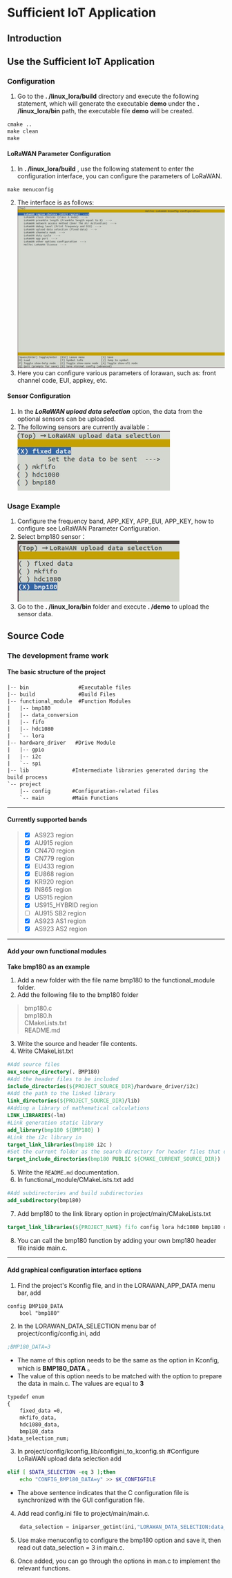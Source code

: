 # Sufficient IoT Application



## Introduction


## Use the Sufficient IoT Application

### Configuration
1. Go to the **. /linux_lora/build** directory and execute the following statement, which will generate the executable **demo** under the **. /linux_lora/bin** path, the executable file **demo** will be created.
```
cmake ..
make clean
make 
```
#### LoRaWAN Parameter Configuration
1. In **. /linux_lora/build** , use the following statement to enter the configuration interface, you can configure the parameters of LoRaWAN.
```
make menuconfig
```
2. The interface is as follows:
![](img/lora_config.jpg)
3. Here you can configure various parameters of lorawan, such as: front channel code, EUI, appkey, etc.
#### Sensor Configuration
1. In the ***LoRaWAN upload data selection*** option, the data from the optional sensors can be uploaded.
2. The following sensors are currently available：
![](img/sensor.jpg)
### Usage Example
1. Configure the frequency band, APP_KEY, APP_EUI, APP_KEY, how to configure see LoRaWAN Parameter Configuration.   
2. Select bmp180 sensor：   
![](img/bmp180.jpg)   
3. Go to the **. /linux_lora/bin** folder and execute **. /demo** to upload the sensor data.

## Source Code

### The development frame work
#### The basic structure of the project
```
|-- bin                #Executable files
|-- build              #Build Files
|-- functional_module  #Function Modules
|   |-- bmp180
|   |-- data_conversion
|   |-- fifo
|   |-- hdc1080
|   `-- lora
|-- hardware_driver   #Drive Module
|   |-- gpio
|   |-- i2c
|   `-- spi
|-- lib              #Intermediate libraries generated during the build process
`-- project          
    |-- config       #Configuration-related files
    `-- main         #Main Functions
```

---------------------------------------
####  Currently supported bands
 >- [x] AS923 region
 >- [x] AU915 region
 >- [x] CN470 region
 >- [x] CN779 region
 >- [x] EU433 region
 >- [x] EU868 region
 >- [x] KR920 region
 >- [x] IN865 region
 >- [x] US915 region
 >- [x] US915_HYBRID region
 >- [ ] AU915 SB2 region
 >- [x] AS923 AS1 region
 >- [x] AS923 AS2 region

---------------------------------------
#### Add your own functional modules
**Take bmp180 as an example**
1. Add a new folder with the file name bmp180 to the functional_module folder.
2. Add the following file to the bmp180 folder    
> bmp180.c     
> bmp180.h  
> CMakeLists.txt   
> README.md
3. Write the source and header file contents.
4. Write CMakeList.txt

```cmake
#Add source files
aux_source_directory(. BMP180)
#Add the header files to be included
include_directories(${PROJECT_SOURCE_DIR}/hardware_driver/i2c)
#Add the path to the linked library
link_directories(${PROJECT_SOURCE_DIR}/lib)
#Adding a library of mathematical calculations
LINK_LIBRARIES(-lm)
#Link generation static library
add_library(bmp180 ${BMP180} )
#Link the i2c library in
target_link_libraries(bmp180 i2c )
#Set the current folder as the search directory for header files that depend on the model1 library
target_include_directories(bmp180 PUBLIC ${CMAKE_CURRENT_SOURCE_DIR})
```
5. Write the `README.md` documentation.
6. In functional_module/CMakeLists.txt add
```cmake
#Add subdirectories and build subdirectories
add_subdirectory(bmp180)
```
7. Add bmp180 to the link library option in project/main/CMakeLists.txt
```cmake
target_link_libraries(${PROJECT_NAME} fifo config lora hdc1080 bmp180 data_conversion)
```
8. You can call the bmp180 function by adding your own bmp180 header file inside main.c.

---------------------------------------
#### Add graphical configuration interface options
1. Find the project's Kconfig file, and in the LORAWAN_APP_DATA menu bar, add
```kconfig
config BMP180_DATA
    bool "bmp180"
```
2. In the LORAWAN_DATA_SELECTION menu bar of project/config/config.ini, add
```ini
;BMP180_DATA=3
```
- The name of this option needs to be the same as the option in Kconfig, which is **BMP180_DATA** 。
-  The value of this option needs to be matched with the option to prepare the data in main.c. The values are equal to **3**
```c。
typedef enum 
{
    fixed_data =0,
    mkfifo_data,
    hdc1080_data,
    bmp180_data
}data_selection_num;
```
3.  In project/config/kconfig_lib/configini_to_kconfig.sh  #Configure LoRaWAN upload data selection add
```sh
elif [ $DATA_SELECTION -eq 3 ];then
    echo "CONFIG_BMP180_DATA=y" >> $K_CONFIGFILE
```
- The above sentence indicates that the C configuration file is synchronized with the GUI configuration file.

4. Add read config.ini file to project/main/main.c.
```c
    data_selection = iniparser_getint(ini,"LORAWAN_DATA_SELECTION:data_selection",-1);
```
5. Use make menuconfig to configure the bmp180 option and save it, then read out data_selection = 3 in main.c.

6. Once added, you can go through the options in man.c to implement the relevant functions.
